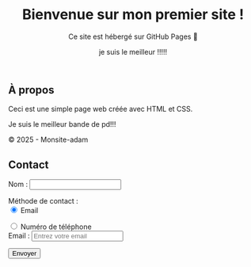 
<html lang="fr">
<head>
  <meta charset="UTF-8">
  <link rel="stylesheet" href="style.css">
</head>
<body>
  <header>
    <h1>Bienvenue sur mon premier site !</h1>
    <p>Ce site est hébergé sur GitHub Pages 🎉</p>
    <p>je suis le meilleur !!!!!</p>
  </header>

  <main>
    <section>
      <h2>À propos</h2>
      <p>Ceci est une simple page web créée avec HTML et CSS.</p>
      <p>Je suis le meilleur bande de pd!!!</p>
        <p>© 2025 - Monsite-adam</p>
        <section id="contact">
          <h2>Contact</h2>
          <form action="https://formspree.io/f/YOUR_FORM_ID" method="POST">
  <label for="nom">Nom :</label>
  <input type="text" id="nom" name="nom" required>

  <!-- Choix de la méthode de contact -->
  <label for="contact_method">Méthode de contact :</label><br>
  <input type="radio" id="email_option" name="contact_method" value="email" checked>
  <label for="email_option">Email</label><br>
  
  <input type="radio" id="phone_option" name="contact_method" value="telephone">
  <label for="phone_option">Numéro de téléphone</label><br>

  <!-- Champ email -->
  <div id="email_field" class="contact-field">
    <label for="email">Email :</label>
    <input type="email" id="email" name="_replyto" placeholder="Entrez votre email" required>
  </div>

  <!-- Champ téléphone -->
  <div id="phone_field" class="contact-field" style="display: none;">
    <label for="telephone">Numéro de téléphone :</label>
    <input type="tel" id="telephone" name="telephone" placeholder="Entrez votre numéro" required>
  </div>

  <button type="submit">Envoyer</button>
</form>

<script>
  // Script pour afficher/masquer les champs en fonction du choix
  const emailOption = document.getElementById('email_option');
  const phoneOption = document.getElementById('phone_option');
  const emailField = document.getElementById('email_field');
  const phoneField = document.getElementById('phone_field');

  // Initialisation du formulaire selon le choix par défaut (email)
  emailOption.addEventListener('change', () => {
    emailField.style.display = 'block';
    phoneField.style.display = 'none';
  });

  phoneOption.addEventListener('change', () => {
    emailField.style.display = 'none';
    phoneField.style.display = 'block';
  });

  // Activer le bon champ au début (l'email est sélectionné par défaut)
  if (emailOption.checked) {
    emailField.style.display = 'block';
    phoneField.style.display = 'none';
  } else {
    emailField.style.display = 'none';
    phoneField.style.display = 'block';
  }
</script>

